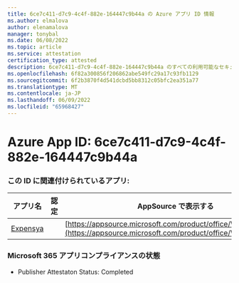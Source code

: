 ```yaml
---
title: 6ce7c411-d7c9-4c4f-882e-164447c9b44a の Azure アプリ ID 情報
ms.author: elmalova
author: elenamalova
manager: tonybal
ms.date: 06/08/2022
ms.topic: article
ms.service: attestation
certification_type: attested
description: 6ce7c411-d7c9-4c4f-882e-164447c9b44a のすべての利用可能なセキュリティとコンプライアンス情報。
ms.openlocfilehash: 6f82a300856f206862abe549fc29a17c93fb1129
ms.sourcegitcommit: 6f2b3870f4d541dcbd5bb8312c05bfc2ea351a77
ms.translationtype: MT
ms.contentlocale: ja-JP
ms.lasthandoff: 06/09/2022
ms.locfileid: "65968427"
---
```

# <a name="azure-app-id-6ce7c411-d7c9-4c4f-882e-164447c9b44a"></a>Azure App ID: 6ce7c411-d7c9-4c4f-882e-164447c9b44a


### <a name="apps-associated-with-this-id"></a>この ID に関連付けられているアプリ:
| **アプリ名** | **認定** | **AppSource で表示する** |
|--------------|---------------|-----------------------|
| [Expensya](../forward/WA200003924.md) |  | [https://appsource.microsoft.com/product/office/WA200003924](https://appsource.microsoft.com/product/office/WA200003924) |

### <a name="microsoft-365-app-compliance-status"></a>Microsoft 365 アプリコンプライアンスの状態
- Publisher Attestaton Status: Completed

